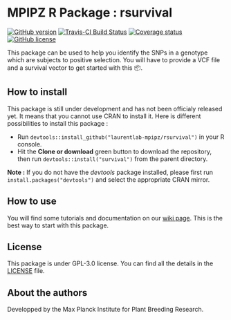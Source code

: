 # MPIPZ R Package : rsurvival 

[![GitHub version](https://badge.fury.io/gh/laurentlab-mpipz%2Frsurvival.svg)](https://github.com/Naereen/StrapDown.js)
[![Travis-CI Build Status](https://travis-ci.org/laurentlab-mpipz/rsurvival.svg?branch=master)](https://travis-ci.org/laurentlab-mpipz/rsurvival)
[![Coverage status](https://codecov.io/gh/laurentlab-mpipz/rsurvival/branch/master/graph/badge.svg)](https://codecov.io/github/laurentlab-mpipz/rsurvival?branch=master)
[![GitHub license](https://img.shields.io/github/license/laurentlab-mpipz/rsurvival.svg)](https://github.com/laurentlab-mpipz/rsurvival/blob/master/LICENSE)

This package can be used to help you identify the SNPs in a genotype which are subjects to positive selection. 
You will have to provide a VCF file and a survival vector to get started with this 📦.

## How to install

This package is still under development and has not been officialy released yet. It means that you cannot use CRAN to install it. Here is different possibilities to install this package : 

* Run `devtools::install_github("laurentlab-mpipz/rsurvival")` in your R console.
* Hit the **Clone or download** green button to download the repository, then run `devtools::install("survival")` from the parent directory.

**Note :** If you do not have the _devtools_ package installed, please first run `install.packages("devtools")` and select the appropriate CRAN mirror.

## How to use
You will find some tutorials and documentation on our [wiki page](https://github.com/laurentlab-mpipz/rsurvival/wiki).
This is the best way to start with this package.

## License
This package is under GPL-3.0 license. You can find all the details in the [LICENSE](https://github.com/laurentlab-mpipz/rsurvival/blob/master/LICENSE) file.

## About the authors
Developped by the Max Planck Institute for Plant Breeding Research.
